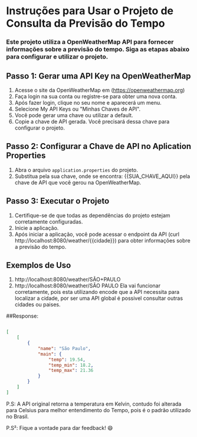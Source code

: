 # Instruções para Usar o Projeto de Consulta da Previsão do Tempo

### Este projeto utiliza a OpenWeatherMap API para fornecer informações sobre a previsão do tempo. Siga as etapas abaixo para configurar e utilizar o projeto.

## Passo 1: Gerar uma API Key na OpenWeatherMap

1. Acesse o site da OpenWeatherMap em (https://openweathermap.org)
2. Faça login na sua conta ou registre-se para obter uma nova conta.
3. Após fazer login, clique no seu nome e aparecerá um menu.
4. Selecione My API Keys ou "Minhas Chaves de API".
5. Você pode gerar uma chave ou utilizar a default.
7. Copie a chave de API gerada. Você precisará dessa chave para configurar o projeto.

## Passo 2: Configurar a Chave de API no Aplication Properties

1. Abra o arquivo `application.properties` do projeto.
2. Substitua pela sua chave, onde se encontra: {{SUA_CHAVE_AQUI}} pela chave de API que você gerou na OpenWeatherMap.

## Passo 3: Executar o Projeto

1. Certifique-se de que todas as dependências do projeto estejam corretamente configuradas.
2. Inicie a aplicação.
3. Após iniciar a aplicação, você pode acessar o endpoint da API (curl http://localhost:8080/weather/{{cidade}}) para obter informações sobre a previsão do tempo.

## Exemplos de Uso
1. http://localhost:8080/weather/SÃO+PAULO
2. http://localhost:8080/weather/SÃO PAULO
Ela vai funcionar corretamente, pois esta utilizando encode que a API necessita para localizar a cidade, por ser uma API global é possivel consultar outras cidades ou paises.

##Response: 
```json

[
    [
        {
            "name": "São Paulo",
            "main": {
                "temp": 19.54,
                "temp_min": 18.2,
                "temp_max": 21.36
            }
        }
    ]
]
````
P.S: A API original retorna a temperatura em Kelvin, contudo foi alterada para Celsius para melhor entendimento do Tempo, pois é o padrão utilizado no Brasil.


P.S²: Fique a vontade para dar feedback! :smile: 
